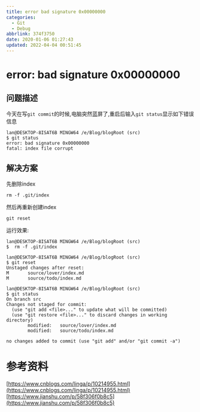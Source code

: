 ```yaml
---
title: error bad signature 0x00000000
categories: 
  - Git
  - Debug
abbrlink: 374f3750
date: 2020-01-06 01:27:43
updated: 2022-04-04 00:51:45
---
```

# error: bad signature 0x00000000
## 问题描述
今天在写`git commit`的时候,电脑突然蓝屏了,重启后输入`git status`显示如下错误信息
```shell
lan@DESKTOP-8ISAT6B MINGW64 /e/Blog/blogRoot (src)
$ git status
error: bad signature 0x00000000
fatal: index file corrupt
```
## 解决方案
先删除index
```shell
rm -f .git/index
```
然后再重新创建index
```shell
git reset
```
运行效果:
```
lan@DESKTOP-8ISAT6B MINGW64 /e/Blog/blogRoot (src)
$  rm -f .git/index

lan@DESKTOP-8ISAT6B MINGW64 /e/Blog/blogRoot (src)
$ git reset
Unstaged changes after reset:
M       source/lover/index.md
M       source/todo/index.md

lan@DESKTOP-8ISAT6B MINGW64 /e/Blog/blogRoot (src)
$ git status
On branch src
Changes not staged for commit:
  (use "git add <file>..." to update what will be committed)
  (use "git restore <file>..." to discard changes in working directory)
        modified:   source/lover/index.md
        modified:   source/todo/index.md

no changes added to commit (use "git add" and/or "git commit -a")

```
# 参考资料
[https://www.cnblogs.com/linga/p/10214955.html](https://www.cnblogs.com/linga/p/10214955.html)
[https://www.jianshu.com/p/58f306f0b8c5](https://www.jianshu.com/p/58f306f0b8c5)
